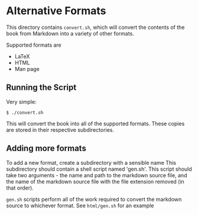 # Alternative Formats
This directory contains `convert.sh`, which will convert the contents of the book from
Markdown into a variety of other formats.

Supported formats are

 - LaTeX
 - HTML
 - Man page

## Running the Script

Very simple:

    $ ./convert.sh

This will convert the book into all of the supported formats. These copies are stored
in their respective subdirectories.

## Adding more formats

To add a new format, create a subdirectory with a sensible name
This subdirectory should contain a shell script
named 'gen.sh'. This script should take two
arguments - the name and path to the markdown source file,
and the name of the markdown source file with the
file extension removed (in that order).

`gen.sh` scripts perform all of the work required to convert
the markdown source to whichever format. See `html/gen.sh` for
an example